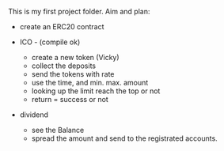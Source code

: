 This is my first project folder. 
Aim and plan:
- create an ERC20 contract
- ICO - (compile ok)

	- create a new token (Vicky)
	- collect the deposits
	- send the tokens with rate
	- use the time, and min. max. amount
	- looking up the limit reach the top or not
	- return = success or not
 
- dividend 
	- see the Balance
	- spread the amount and send to the registrated accounts.


